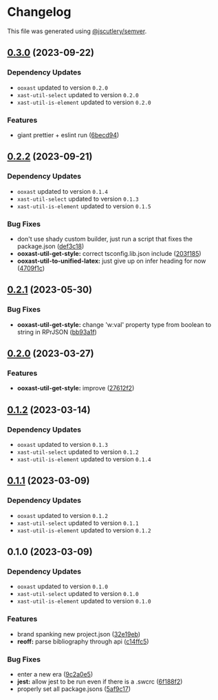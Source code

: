 # Changelog

This file was generated using [@jscutlery/semver](https://github.com/jscutlery/semver).

## [0.3.0](https://github.com/TrialAndErrorOrg/parsers/compare/ooxast-util-get-style-0.2.2...ooxast-util-get-style-0.3.0) (2023-09-22)

### Dependency Updates

* `ooxast` updated to version `0.2.0`
* `xast-util-select` updated to version `0.2.0`
* `xast-util-is-element` updated to version `0.2.0`

### Features

* giant prettier + eslint run ([6becd94](https://github.com/TrialAndErrorOrg/parsers/commit/6becd9492006b9a7f7f91b60db440bb31d9140c8))

## [0.2.2](https://github.com/TrialAndErrorOrg/parsers/compare/ooxast-util-get-style-0.2.1...ooxast-util-get-style-0.2.2) (2023-09-21)

### Dependency Updates

- `ooxast` updated to version `0.1.4`
- `xast-util-select` updated to version `0.1.3`
- `xast-util-is-element` updated to version `0.1.5`

### Bug Fixes

- don't use shady custom builder, just run a script that fixes the package.json ([def3c18](https://github.com/TrialAndErrorOrg/parsers/commit/def3c1844ae0a0d547de2b0a01689a302b58ab61))
- **ooxast-util-get-style:** correct tsconfig.lib.json include ([203f185](https://github.com/TrialAndErrorOrg/parsers/commit/203f18532c1142f6c425d057ce71eda90112b974))
- **ooxast-util-to-unified-latex:** just give up on infer heading for now ([4709f1c](https://github.com/TrialAndErrorOrg/parsers/commit/4709f1cbe5fe8bb3e6fbc3ade8f5c92c8c71afb1))

## [0.2.1](https://github.com/TrialAndErrorOrg/parsers/compare/ooxast-util-get-style-0.2.0...ooxast-util-get-style-0.2.1) (2023-05-30)

### Bug Fixes

- **ooxast-util-get-style:** change 'w:val' property type from boolean to string in RPrJSON ([bb93a1f](https://github.com/TrialAndErrorOrg/parsers/commit/bb93a1f9b5b5d4ea216a04d80514fe1c80d54001))

## [0.2.0](https://github.com/TrialAndErrorOrg/parsers/compare/ooxast-util-get-style-0.1.2...ooxast-util-get-style-0.2.0) (2023-03-27)

### Features

- **ooxast-util-get-style:** improve ([27612f2](https://github.com/TrialAndErrorOrg/parsers/commit/27612f22da9f25a3c6a120b7b1d929f3da6bc28e))

## [0.1.2](https://github.com/TrialAndErrorOrg/parsers/compare/ooxast-util-get-style-0.1.1...ooxast-util-get-style-0.1.2) (2023-03-14)

### Dependency Updates

- `ooxast` updated to version `0.1.3`
- `xast-util-select` updated to version `0.1.2`
- `xast-util-is-element` updated to version `0.1.4`

## [0.1.1](https://github.com/TrialAndErrorOrg/parsers/compare/ooxast-util-get-style-0.1.0...ooxast-util-get-style-0.1.1) (2023-03-09)

### Dependency Updates

- `ooxast` updated to version `0.1.2`
- `xast-util-select` updated to version `0.1.1`
- `xast-util-is-element` updated to version `0.1.2`

## 0.1.0 (2023-03-09)

### Dependency Updates

- `ooxast` updated to version `0.1.0`
- `xast-util-select` updated to version `0.1.0`
- `xast-util-is-element` updated to version `0.1.0`

### Features

- brand spanking new project.json ([32e19eb](https://github.com/TrialAndErrorOrg/parsers/commit/32e19ebf3f71c80336f637297d8f4db274d098bf))
- **reoff:** parse bibliography through api ([c14ffc5](https://github.com/TrialAndErrorOrg/parsers/commit/c14ffc579f7e9b52b8d72697cd8560920387671e))

### Bug Fixes

- enter a new era ([9c2a0e5](https://github.com/TrialAndErrorOrg/parsers/commit/9c2a0e505472c43d384f3cc78543ad90877b7c3d))
- **jest:** allow jest to be run even if there is a .swcrc ([6f188f2](https://github.com/TrialAndErrorOrg/parsers/commit/6f188f2a06922ee00d9367b29e666894e48c6c1e))
- properly set all package.jsons ([5af9c17](https://github.com/TrialAndErrorOrg/parsers/commit/5af9c177be9910511844c481ca59cfcc7bd9b0f6))
